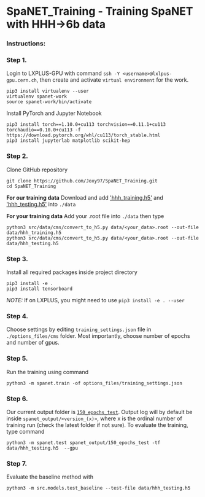 # SpaNET_Training - Training SpaNET with HHH->6b data

### Instructions:

### Step 1.
Login to LXPLUS-GPU with command `ssh -Y <username>@lxlpus-gpu.cern.ch`, then create and activate `virtual environment` for the work.
```
pip3 install virtualenv --user
virtualenv spanet-work
source spanet-work/bin/activate
```
Install PyTorch and Jupyter Notebook
```
pip3 install torch==1.10.0+cu113 torchvision==0.11.1+cu113 torchaudio==0.10.0+cu113 -f https://download.pytorch.org/whl/cu113/torch_stable.html
pip3 install jupyterlab matplotlib scikit-hep
```

### Step 2.
Clone GitHub repository  
```
git clone https://github.com/Joxy97/SpaNET_Training.git
cd SpaNET_Training
```
**For our training data**
Download and add ['hhh_training.h5'](https://drive.google.com/file/d/19gxW4YMMTjQaqk8_h-R1VIs5WzUOwTWj/view?usp=share_link) and ['hhh_testing.h5'](https://drive.google.com/file/d/1J_MjkpgUgWeFQdlezKosKY7LD5H-rsSm/view?usp=share_link) into `./data`

**For your training data**
Add your .root file into `./data` then type
```
python3 src/data/cms/convert_to_h5.py data/<your_data>.root --out-file data/hhh_training.h5
python3 src/data/cms/convert_to_h5.py data/<your_data>.root --out-file data/hhh_testing.h5
```

### Step 3.
Install all required packages inside project directory
```
pip3 install -e .
pip3 install tensorboard
```
_NOTE:_ If on LXPLUS, you might need to use `pip3 install -e . --user`

### Step 4.
Choose settings by editing `training_settings.json` file in `./options_files/cms` folder. Most importantly, choose number of epochs and number of gpus.

### Step 5.
Run the training using command
```
python3 -m spanet.train -of options_files/training_settings.json
```  

### Step 6.
Our current output folder is [`150_epochs_test`](https://drive.google.com/drive/folders/155y3r4fgdosE2inNTyNue4bY85FNI5Rb?usp=sharing). Output log will by default be inside `spanet_output/<version_(x)>`, where x is the ordinal number of training run (check the latest folder if not sure). To evaluate the training, type command
```
python3 -m spanet.test spanet_output/150_epochs_test -tf data/hhh_testing.h5  --gpu
```

### Step 7.
Evaluate the baseline method with
```
python3 -m src.models.test_baseline --test-file data/hhh_testing.h5
```
